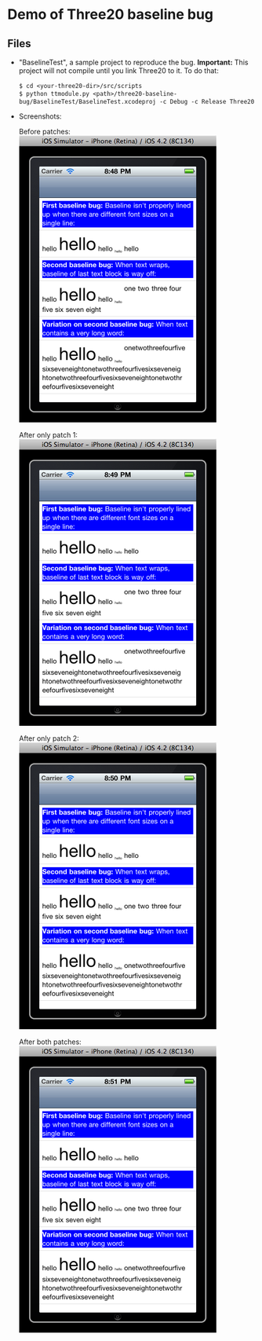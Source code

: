 Demo of Three20 baseline bug
============================

Files
-----

*   "BaselineTest", a sample project to reproduce the bug.  **Important:** This project will not
    compile until you link Three20 to it.  To do that:

        $ cd <your-three20-dir>/src/scripts
        $ python ttmodule.py <path>/three20-baseline-bug/BaselineTest/BaselineTest.xcodeproj -c Debug -c Release Three20

*   Screenshots:

    Before patches: <br>
    ![before](https://github.com/mmorearty/three20-baseline-bug/raw/master/before-patches.png)

    After only patch 1:  <br>
    ![after patch 1](https://github.com/mmorearty/three20-baseline-bug/raw/master/after-only-patch-1.png)

    After only patch 2:  <br>
    ![after patch 2](https://github.com/mmorearty/three20-baseline-bug/raw/master/after-only-patch-2.png)

    After both patches:  <br>
    ![after both patches](https://github.com/mmorearty/three20-baseline-bug/raw/master/after-both-patches.png)
